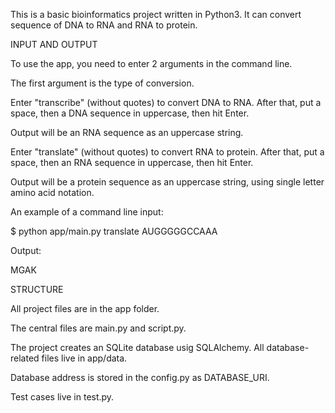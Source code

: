 This is a basic bioinformatics project written in Python3. It can convert sequence of DNA to RNA and RNA to protein.	

INPUT AND OUTPUT

To use the app, you need to enter 2 arguments in the command line.

The first argument is the type of conversion.

Enter "transcribe" (without quotes) to convert DNA to RNA. After that, put a space, then a DNA sequence in uppercase, then hit Enter.

Output will be an RNA sequence as an uppercase string.

Enter "translate" (without quotes) to convert RNA to protein. After that, put a space, then an RNA sequence in uppercase, then hit Enter.

Output will be a protein sequence as an uppercase string, using single letter amino acid notation.

An example of a command line input:

$ python app/main.py translate AUGGGGGCCAAA 

Output: 

MGAK


STRUCTURE

All project files are in the app folder.

The central files are main.py and script.py.

The project creates an SQLite database usig SQLAlchemy. All database-related files live in app/data.

Database address is stored in the config.py as DATABASE_URI.

Test cases live in test.py.




